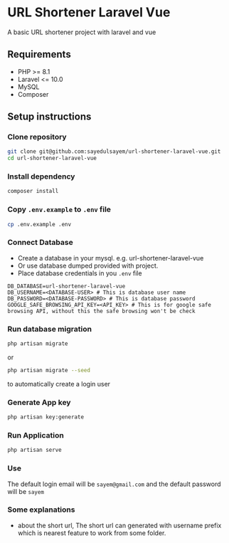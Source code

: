 # URL Shortener Laravel Vue
A basic URL shortener project with laravel and vue

## Requirements
- PHP >= 8.1
- Laravel <= 10.0
- MySQL
- Composer

## Setup instructions
### Clone repository
```bash
git clone git@github.com:sayedulsayem/url-shortener-laravel-vue.git
cd url-shortener-laravel-vue
```
### Install dependency
```bash
composer install
```
### Copy `.env.example` to `.env` file
```bash
cp .env.example .env
```
### Connect Database
- Create a database in your mysql. e.g. url-shortener-laravel-vue
- Or use database dumped provided with project.
- Place database credentials in you `.env` file
```env
DB_DATABASE=url-shortener-laravel-vue
DB_USERNAME=<DATABASE-USER> # This is database user name
DB_PASSWORD=<DATABASE-PASSWORD> # This is database password
GOOGLE_SAFE_BROWSING_API_KEY=<API_KEY> # This is for google safe browsing API, without this the safe browsing won't be check
```
### Run database migration
```bash
php artisan migrate
```
or
```bash
php artisan migrate --seed
```
to automatically create a login user
### Generate App key
```bash
php artisan key:generate
```
### Run Application
```bash
php artisan serve
```

### Use
The default login email will be `sayem@gmail.com`
and the default password will be `sayem`

### Some explanations
- about the short url, The short url can generated with username prefix which is nearest feature to work from some folder.